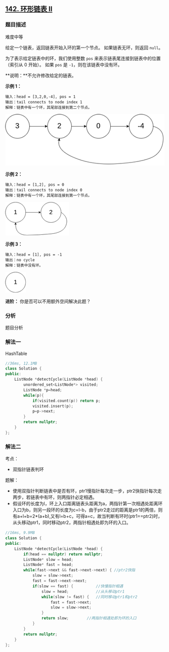 ## [142. 环形链表 II](https://leetcode-cn.com/problems/linked-list-cycle-ii/)

### 题目描述

难度中等

给定一个链表，返回链表开始入环的第一个节点。 如果链表无环，则返回 `null`。

为了表示给定链表中的环，我们使用整数 `pos` 来表示链表尾连接到链表中的位置（索引从 0 开始）。 如果 `pos` 是 `-1`，则在该链表中没有环。

**说明：**不允许修改给定的链表。

 

**示例 1：**

```
输入：head = [3,2,0,-4], pos = 1
输出：tail connects to node index 1
解释：链表中有一个环，其尾部连接到第二个节点。
```

![img](../images/circularlinkedlist-20200225142625512.png)

**示例 2：**

```
输入：head = [1,2], pos = 0
输出：tail connects to node index 0
解释：链表中有一个环，其尾部连接到第一个节点。
```

![img](../images/circularlinkedlist_test2-20200225142625613.png)

**示例 3：**

```
输入：head = [1], pos = -1
输出：no cycle
解释：链表中没有环。
```

![img](../images/circularlinkedlist_test3-20200225142625645.png)

 

**进阶：**
你是否可以不用额外空间解决此题？

### 分析

题目分析

### 解法一

HashTable

```c++
//36ms, 12.1MB
class Solution {
public:
    ListNode *detectCycle(ListNode *head) {
        unordered_set<ListNode*> visited;
        ListNode *p=head;
        while(p){
            if(visited.count(p)) return p;
            visited.insert(p);
            p=p->next;
        }
        return nullptr;
    }
};
```

### 解法二

考点：

- 双指针链表判环

题解：

- 使用双指针判断链表中是否有环，ptr1慢指针每次走一步，ptr2快指针每次走两步，若链表中有环，则两指针必定相遇。
- 假设环的长度为l，环上入口距离链表头距离为a，两指针第一次相遇处距离环入口为b，则另一段环的长度为c=l-b，由于ptr2走过的距离是ptr1的两倍，则有a+l+b=2*(a+b),又有l=b+c，可得a=c，故当判断有环时(ptr1==ptr2)时，从头移动ptr1，同时移动ptr2，两指针相遇处即为环的入口。

```c++
//16ms, 9.9MB
class Solution {
public:
    ListNode *detectCycle(ListNode *head) {
        if(head == nullptr)	return nullptr;
        ListNode* slow = head;
        ListNode* fast = head;
        while(fast->next && fast->next->next) { //ptr2快指
            slow = slow->next;
            fast = fast->next->next;
            if(slow == fast) {          //快慢指针相遇
                slow = head;    		//从头移动ptr1
                while(slow != fast)	{	//同时移动ptr1和ptr2
                    fast = fast->next;
                    slow = slow->next;
                }
                return slow;		//两指针相遇处即为环的入口
            }
        }
        return nullptr;
    }
};
```

